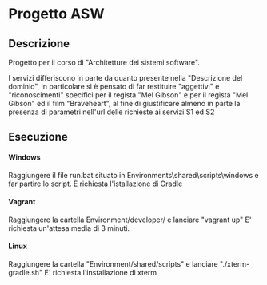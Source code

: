 # Progetto ASW
## Descrizione

Progetto per il corso di "Architetture dei sistemi software".

I servizi differiscono in parte da quanto presente nella "Descrizione del dominio", in particolare si è pensato di far restituire "aggettivi" e "riconoscimenti" specifici per il regista "Mel Gibson" e per il regista "Mel Gibson" ed il film "Braveheart", al fine di giustificare almeno in parte la presenza di parametri nell'url delle richieste ai servizi S1 ed S2
## Esecuzione

#### Windows
Raggiungere il file run.bat situato in Environments\shared\scripts\windows e far partire lo script.
È richiesta l'istallazione di Gradle

#### Vagrant
Raggiungere la cartella Environment/developer/ e lanciare "vagrant up"
E' richiesta un'attesa media di 3 minuti.

#### Linux
Raggiungere la cartella "Environment/shared/scripts" e lanciare "./xterm-gradle.sh"
E' richiesta l'installazione di xterm